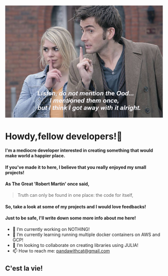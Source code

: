 ![Alt Text](https://github.com/pandawithcat/pandawithcat/blob/master/profile.png?raw=true)

# Howdy,fellow developers!👋
#### I'm a mediocre developer interested in creating something that would make world a happier place. 
#### If you've made it to here, I believe that you really enjoyed my small projects! 

#### As The Great 'Robert Martin' once said,
> Truth can only be found in one place: 
> the code  for itself, 

#### So, take a look at some of my projects and I would love feedbacks! 
#### Just to be safe, I'll write down some more info about me here! 

- 🔭 I’m currently working on NOTHING!
- 🌱 I’m currently learning running multiple docker containers on AWS and GCP!
- 👯 I’m looking to collaborate on creating libraries using JULIA! 
- 📫 How to reach me: pandawithcat@gmail.com

## C'est la vie!
